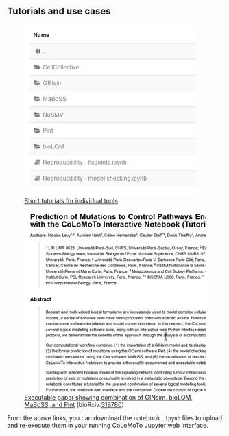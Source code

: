 ---
---

## Tutorials and use cases

<figure>
  <a href="https://nbviewer.jupyter.org/github/colomoto/colomoto-docker/tree/master/tutorials/">
  <img src="preview_tutorials.png" alt="">
  </a>
  <figcaption><a href="https://nbviewer.jupyter.org/github/colomoto/colomoto-docker/tree/master/tutorials/">Short tutorials for individual tools</a></figcaption>
</figure>
<figure>
  <a href="https://nbviewer.jupyter.org/gist/pauleve/a86717b0ae8750440dd589f778db428f/Usecase%20-%20Mutations%20enabling%20tumour%20invasion.ipynb">
  <img src="preview_levy18.png" alt="">
  </a>
  <figcaption>
  <a href="https://nbviewer.jupyter.org/gist/pauleve/a86717b0ae8750440dd589f778db428f/Usecase%20-%20Mutations%20enabling%20tumour%20invasion.ipynb"
  >Executable paper showing combination of GINsim, bioLQM, MaBoSS, and Pint</a>
  (bioRxiv:<a href="https://doi.org/10.1101/319780">319780</a>)
  </figcaption>
</figure>

From the above links, you can download the notebook `.ipynb` files to upload and re-execute them in your running CoLoMoTo Jupyter web interface.

